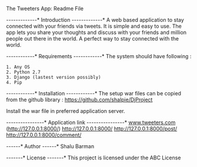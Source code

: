 The Tweeters App: Readme File

-------------*
Introduction
-------------*
A web based application to stay connected with your friends via tweets. It is simple and easy to use. The app lets you share your thoughts and discuss with your friends and million people out there in the world. A perfect way to stay connected with the world.

------------*
Requirements
------------*
The system should have following :

	1. Any OS
	2. Python 2.7
	3. Django (lastest version possibly)
	4. Pip

------------*
Installation
------------*
The setup war files can be copied from the github library : https://github.com/shalpie/DjProject

Install the war file in preferred application server.

----------------*
Application link
----------------*
www.tweeters.com (http://127.0.0.1:8000/)
http://127.0.0.1:8000/
http://127.0.0.1:8000/post/
http://127.0.0.1:8000/comment/

------*
Author
------*
Shalu Barman

-------*
License
-------*
This project is licensed under the ABC License

